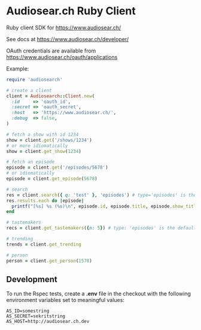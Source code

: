 Audiosear.ch Ruby Client
=========================================

Ruby client SDK for https://www.audiosear.ch/

See docs at https://www.audiosear.ch/developer/

OAuth credentials are available from https://www.audiosear.ch/oauth/applications

Example:

```ruby
require 'audiosearch'

# create a client
client = Audiosearch::Client.new(
  :id     => 'oauth_id',
  :secret => 'oauth_secret',
  :host   => 'https://www.audiosear.ch/',
  :debug  => false,
)

# fetch a show with id 1234
show = client.get('/shows/1234')
# or more idiomatically
show = client.get_show(1234)

# fetch an episode
episode = client.get('/episodes/5678')
# or idiomatically
episode = client.get_episode(5678)

# search
res = client.search({ q: 'test' }, 'episodes') # type='episodes' is the default - 'shows', 'people' also searchable
res.results.each do |episode|
  printf("[%s] %s (%s)\n", episode.id, episode.title, episode.show_title)
end

# tastemakers
recs = client.get_tastemakers({n: 5}) # type: 'episodes' is the default, may also specify 'type=shows'

# trending
trends = client.get_trending

# person
person = client.get_person(1578)
```

## Development

To run the Rspec tests, create a **.env** file in the checkout
with the following environment variables set to meaningful values:

```
AS_ID=somestring
AS_SECRET=sekritstring
AS_HOST=http://audiosear.ch.dev
```
